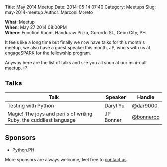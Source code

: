Title: May 2014 Meetup
Date: 2014-05-14 07:40
Category: Meetups
Slug: may-2014-meetup
Author: Marconi Moreto

**What**: Meetup  
**When**: May 27 2014 08:00PM  
**Where**: Function Room, Handuraw Pizza, Gorordo St., Cebu City, PH

It feels like a long time but finally we now have talks for this month's meetup, we also have a guest speaker this month, JP, who's with us at [engageSPARK](http://www.engagespark.com/) for the fellowship program.

Anyway here are the list of talks and see you all soon at our mini-cult meetup. :P

## Talks

<table class="ui three column table segment">
  <thead>
    <tr>
      <th>Talk</th>
      <th>Speaker</th>
      <th>Handle</th>
    </tr>
  </thead>
  <tbody>
    <tr>
      <td>Testing with Python</td>
      <td>Daryl Yu</td>
      <td><a href="https://twitter.com/dar9000">@dar9000</a></td>
    </tr>
    <tr>
      <td>Magic! The joys and perils of writing Ruby, the cuddliest language</td>
      <td>JP Bonner</td>
      <td><a href="https://twitter.com/bonneroo">@bonneroo</a></td>
    </tr>
  </tbody>
</table>

## Sponsors

- [Python.PH](https://twitter.com/pythonph)

More sponsors are always welcome, feel free to [contact us](mailto:admin@pizzapy.ph).
